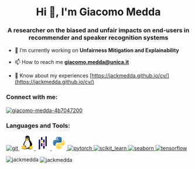 <h1 align="center">Hi 👋, I'm Giacomo Medda</h1>
<h3 align="center">A researcher on the biased and unfair impacts on end-users in recommender and speaker recognition systems</h3>

- 🔭 I’m currently working on **Unfairness Mitigation and Explainability**
<!-- 
- 🌱 I’m currently learning **Rust**

- 💬 Ask me about **Machine Learning, Deep Learning**
 -->
- 📫 How to reach me **giacomo.medda@unica.it**

- 📄 Know about my experiences [https://jackmedda.github.io/cv/](https://jackmedda.github.io/cv/)

<h3 align="left">Connect with me:</h3>
<p align="left">
<a href="https://linkedin.com/in/giacomo-medda-4b7047200" target="blank"><img align="center" src="https://raw.githubusercontent.com/rahuldkjain/github-profile-readme-generator/master/src/images/icons/Social/linked-in-alt.svg" alt="giacomo-medda-4b7047200" height="30" width="40" /></a>
</p>

<h3 align="left">Languages and Tools:</h3>
<p align="left"> <a href="https://git-scm.com/" target="_blank" rel="noreferrer"> <img src="https://www.vectorlogo.zone/logos/git-scm/git-scm-icon.svg" alt="git" width="40" height="40"/> </a> <a href="https://www.linux.org/" target="_blank" rel="noreferrer"> <img src="https://raw.githubusercontent.com/devicons/devicon/master/icons/linux/linux-original.svg" alt="linux" width="40" height="40"/> </a> <a href="https://pandas.pydata.org/" target="_blank" rel="noreferrer"> <img src="https://raw.githubusercontent.com/devicons/devicon/2ae2a900d2f041da66e950e4d48052658d850630/icons/pandas/pandas-original.svg" alt="pandas" width="40" height="40"/> </a> <a href="https://www.python.org" target="_blank" rel="noreferrer"> <img src="https://raw.githubusercontent.com/devicons/devicon/master/icons/python/python-original.svg" alt="python" width="40" height="40"/> </a> <a href="https://pytorch.org/" target="_blank" rel="noreferrer"> <img src="https://www.vectorlogo.zone/logos/pytorch/pytorch-icon.svg" alt="pytorch" width="40" height="40"/> </a> <a href="https://scikit-learn.org/" target="_blank" rel="noreferrer"> <img src="https://upload.wikimedia.org/wikipedia/commons/0/05/Scikit_learn_logo_small.svg" alt="scikit_learn" width="40" height="40"/> </a> <a href="https://seaborn.pydata.org/" target="_blank" rel="noreferrer"> <img src="https://seaborn.pydata.org/_images/logo-mark-lightbg.svg" alt="seaborn" width="40" height="40"/> </a> <a href="https://www.tensorflow.org" target="_blank" rel="noreferrer"> <img src="https://www.vectorlogo.zone/logos/tensorflow/tensorflow-icon.svg" alt="tensorflow" width="40" height="40"/> </a> </p>

<p><img align="left" src="https://github-readme-stats.vercel.app/api/top-langs?username=jackmedda&show_icons=true&locale=en&layout=compact" alt="jackmedda" /></p>

<p>&nbsp;<img align="center" src="https://github-readme-stats.vercel.app/api?username=jackmedda&show_icons=true&locale=en" alt="jackmedda" /></p>
